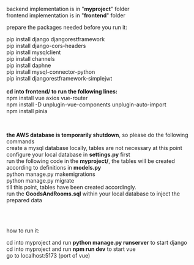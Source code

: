 backend implementation is in "**myproject**" folder<br />
frontend implementation is in "**frontend**" folder


prepare the packages needed before you run it:<br />


pip install django djangorestframework<br />
pip install django-cors-headers<br />
pip install mysqlclient<br />
pip install channels<br />
pip install daphne<br />
pip install mysql-connector-python<br />
pip install djangorestframework-simplejwt<br />
<br />
**cd into frontend/ to run the following lines:**<br />
npm install vue axios vue-router<br />
npm install -D unplugin-vue-components unplugin-auto-import<br />
npm install pinia<br />


<br />

**the AWS database is temporarily shutdown**, so please do the following commands <br />
create a mysql database locally, tables are not necessary at this point<br />
configure your local database in **settings.py** first<br />
run the following code in the **myproject/**, the tables will be created according to definitions in **models.py**<br />
python manage.py makemigrations<br />
python manage.py migrate<br />
till this point, tables have been created accordingly.<br />
run the **GoodsAndRooms.sql** within your local database to inject the prepared data 

<br />
<br />

how to run it:<br />


cd into myproject and run **python manage.py runserver** to start django <br />
cd into myproject and run **npm run dev** to start vue<br />
go to localhost:5173 (port of vue)
